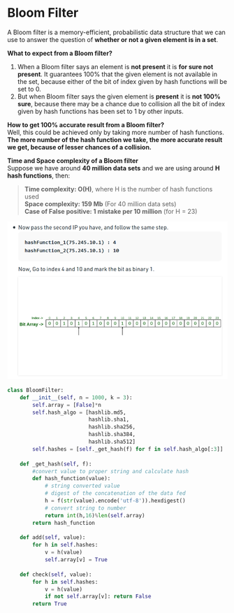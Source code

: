 # Bloom Filter

 A Bloom filter is a memory-efficient, probabilistic data structure that we can use to answer the question of **whether or not a given element is in a set**.



**What to expect from a Bloom filter?**

1. When a Bloom filter says an element is **not present** it is **for sure not present**. It guarantees 100% that the given element is not available in the set, because either of the bit of index given by hash functions will be set to 0.
2. But when Bloom filter says the given element is **present** it is **not 100% sure**, because there may be a chance due to collision all the bit of index given by hash functions has been set to 1 by other inputs.



**How to get 100% accurate result from a Bloom filter?**  
Well, this could be achieved only by taking more number of hash functions. **The more number of the hash function we take, the more accurate result we get, because of lesser chances of a collision.**

**Time and Space complexity of a Bloom filter**  
Suppose we have around **40 million data sets** and we are using around **H hash functions**, then:

> **Time complexity: O\(H\)**, where H is the number of hash functions used  
> **Space complexity: 159 Mb** \(For 40 million data sets\)  
> **Case of False positive: 1 mistake per 10 million** \(for H = 23\)



![](../.gitbook/assets/image%20%289%29.png)



```python
class BloomFilter:
    def __init__(self, n = 1000, k = 3):
        self.array = [False]*n
        self.hash_algo = [hashlib.md5,
                          hashlib.sha1,
                          hashlib.sha256,
                          hashlib.sha384,
                          hashlib.sha512]
        self.hashes = [self._get_hash(f) for f in self.hash_algo[:3]]

    def _get_hash(self, f):
        #convert value to proper string and calculate hash
        def hash_function(value):
            # string converted value
            # digest of the concatenation of the data fed
            h = f(str(value).encode('utf-8')).hexdigest()
            # convert string to number
            return int(h,16)%len(self.array)
        return hash_function

    def add(self, value):
        for h in self.hashes:
            v = h(value)
            self.array[v] = True

    def check(self, value):
        for h in self.hashes:
            v = h(value)
            if not self.array[v]: return False
        return True
```

